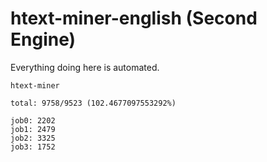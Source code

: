 # htext-miner-english (Second Engine)

Everything doing here is automated.

```
htext-miner

total: 9758/9523 (102.4677097553292%)

job0: 2202
job1: 2479
job2: 3325
job3: 1752
```
